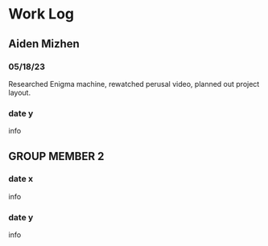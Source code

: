 # Work Log

## Aiden Mizhen

### 05/18/23

Researched Enigma machine, rewatched perusal video, planned out project 
layout.

### date y

info


## GROUP MEMBER 2

### date x

info

### date y

info
